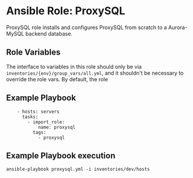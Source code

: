 Ansible Role: ProxySQL
======================

ProxySQL role installs and configures ProxySQL from scratch to a Aurora-MySQL backend database.

Role Variables
--------------

The interface to variables in this role should only be via `inventories/{env}/group_vars/all.yml`, and it shouldn't be necessary to override the role vars.
By default, the role 

Example Playbook
----------------

```
    - hosts: servers
      tasks:
        - import_role:
            name: proxysql
          tags:
            - proxysql
```

Example Playbook execution
--------------------------
```
ansible-playbook proxysql.yml -i inventories/dev/hosts
```


